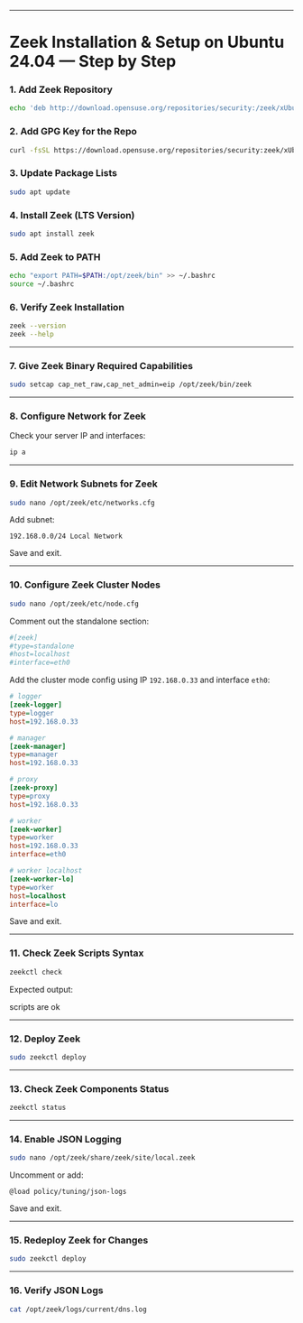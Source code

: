 
---

# Zeek Installation & Setup on Ubuntu 24.04 — Step by Step

### 1. Add Zeek Repository

```bash
echo 'deb http://download.opensuse.org/repositories/security:/zeek/xUbuntu_24.04/ /' | sudo tee /etc/apt/sources.list.d/security:zeek.list
```

### 2. Add GPG Key for the Repo

```bash
curl -fsSL https://download.opensuse.org/repositories/security:zeek/xUbuntu_24.04/Release.key | gpg --dearmor | sudo tee /etc/apt/trusted.gpg.d/security_zeek.gpg > /dev/null
```

### 3. Update Package Lists

```bash
sudo apt update
```

### 4. Install Zeek (LTS Version)

```bash
sudo apt install zeek
```

### 5. Add Zeek to PATH

```bash
echo "export PATH=$PATH:/opt/zeek/bin" >> ~/.bashrc
source ~/.bashrc
```

### 6. Verify Zeek Installation

```bash
zeek --version
zeek --help
```

---

### 7. Give Zeek Binary Required Capabilities

```bash
sudo setcap cap_net_raw,cap_net_admin=eip /opt/zeek/bin/zeek
```

---

### 8. Configure Network for Zeek

Check your server IP and interfaces:

```bash
ip a
```

---

### 9. Edit Network Subnets for Zeek

```bash
sudo nano /opt/zeek/etc/networks.cfg
```

Add subnet:

```
192.168.0.0/24 Local Network
```

Save and exit.

---

### 10. Configure Zeek Cluster Nodes

```bash
sudo nano /opt/zeek/etc/node.cfg
```

Comment out the standalone section:

```ini
#[zeek]
#type=standalone
#host=localhost
#interface=eth0
```

Add the cluster mode config using IP `192.168.0.33` and interface `eth0`:

```ini
# logger
[zeek-logger]
type=logger
host=192.168.0.33

# manager
[zeek-manager]
type=manager
host=192.168.0.33

# proxy
[zeek-proxy]
type=proxy
host=192.168.0.33

# worker
[zeek-worker]
type=worker
host=192.168.0.33
interface=eth0

# worker localhost
[zeek-worker-lo]
type=worker
host=localhost
interface=lo
```

Save and exit.

---

### 11. Check Zeek Scripts Syntax

```bash
zeekctl check
```

Expected output:

scripts are ok


---

### 12. Deploy Zeek

```bash
sudo zeekctl deploy
```

---

### 13. Check Zeek Components Status

```bash
zeekctl status
```

---

### 14. Enable JSON Logging

```bash
sudo nano /opt/zeek/share/zeek/site/local.zeek
```

Uncomment or add:

```zeek
@load policy/tuning/json-logs
```

Save and exit.

---

### 15. Redeploy Zeek for Changes

```bash
sudo zeekctl deploy
```

---

### 16. Verify JSON Logs

```bash
cat /opt/zeek/logs/current/dns.log
```
